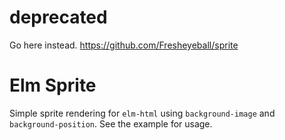 # deprecated

Go here instead. https://github.com/Fresheyeball/sprite

# Elm Sprite

Simple sprite rendering for `elm-html` using `background-image` and `background-position`. See the example for usage.
